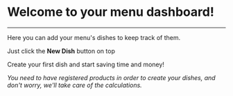 <h1>
    Welcome to your menu dashboard!
</h1>

-----

Here you can add your menu's dishes to keep track of them.
        
Just click the **New Dish** button on top

Create your first dish and start saving time and money!

*You need to have registered products in order to create your dishes, and don't worry, we'll take care of the calculations.*
